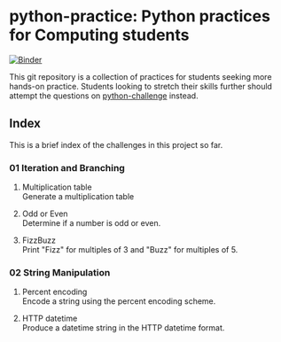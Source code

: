 # python-practice: Python practices for Computing students
[![Binder](https://mybinder.org/badge_logo.svg)](https://mybinder.org/v2/gh/ngjunsiang/python-practice.git/master)

This git repository is a collection of practices for students seeking more hands-on practice. Students looking to stretch their skills further should attempt the questions on [python-challenge](https://github.com/ngjunsiang/python-challenge) instead.

## Index

This is a brief index of the challenges in this project so far.

### 01 Iteration and Branching

1. Multiplication table  
   Generate a multiplication table

2. Odd or Even  
   Determine if a number is odd or even.

3. FizzBuzz  
   Print "Fizz" for multiples of 3 and "Buzz" for multiples of 5.

### 02 String Manipulation

1. Percent encoding  
   Encode a string using the percent encoding scheme.

2. HTTP datetime  
   Produce a datetime string in the HTTP datetime format.
